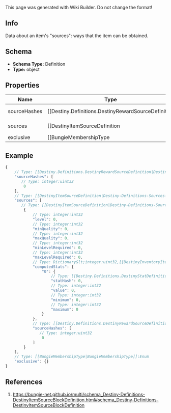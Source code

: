 <span class="wiki-builder">This page was generated with Wiki Builder. Do not change the format!</span>

## Info
Data about an item's &quot;sources&quot;: ways that the item can be obtained.

## Schema
* **Schema Type:** Definition
* **Type:** object

## Properties
Name | Type | Description
---- | ---- | -----------
sourceHashes | [[Destiny.Definitions.DestinyRewardSourceDefinition|Destiny-Definitions-DestinyRewardSourceDefinition]]:integer:uint32[] | The list of hash identifiers for Reward Sources that hint where the item can be found (DestinyRewardSourceDefinition).
sources | [[DestinyItemSourceDefinition|Destiny-Definitions-Sources-DestinyItemSourceDefinition]]:Definition[] | A collection of details about the stats that were computed for the ways we found that the item could be spawned.
exclusive | [[BungieMembershipType|BungieMembershipType]]:Enum | If we found that this item is exclusive to a specific platform, this will be set to the BungieMembershipType enumeration that matches that platform.

## Example
```javascript
{
    // Type: [[Destiny.Definitions.DestinyRewardSourceDefinition|Destiny-Definitions-DestinyRewardSourceDefinition]]:integer:uint32[]
    "sourceHashes": [
       // Type: integer:uint32
        0
    ],
    // Type: [[DestinyItemSourceDefinition|Destiny-Definitions-Sources-DestinyItemSourceDefinition]]:Definition[]
    "sources": [
       // Type: [[DestinyItemSourceDefinition|Destiny-Definitions-Sources-DestinyItemSourceDefinition]]:Definition
        {
            // Type: integer:int32
            "level": 0,
            // Type: integer:int32
            "minQuality": 0,
            // Type: integer:int32
            "maxQuality": 0,
            // Type: integer:int32
            "minLevelRequired": 0,
            // Type: integer:int32
            "maxLevelRequired": 0,
            // Type: Dictionary&lt;integer:uint32,[[DestinyInventoryItemStatDefinition|Destiny-Definitions-DestinyInventoryItemStatDefinition]]:Definition&gt;
            "computedStats": {
                "0": {
                    // Type: [[Destiny.Definitions.DestinyStatDefinition|Destiny-Definitions-DestinyStatDefinition]]:integer:uint32
                    "statHash": 0,
                    // Type: integer:int32
                    "value": 0,
                    // Type: integer:int32
                    "minimum": 0,
                    // Type: integer:int32
                    "maximum": 0
                }
            },
            // Type: [[Destiny.Definitions.DestinyRewardSourceDefinition|Destiny-Definitions-DestinyRewardSourceDefinition]]:integer:uint32[]
            "sourceHashes": [
               // Type: integer:uint32
                0
            ]
        }
    ],
    // Type: [[BungieMembershipType|BungieMembershipType]]:Enum
    "exclusive": {}
}

```

## References
1. https://bungie-net.github.io/multi/schema_Destiny-Definitions-DestinyItemSourceBlockDefinition.html#schema_Destiny-Definitions-DestinyItemSourceBlockDefinition
